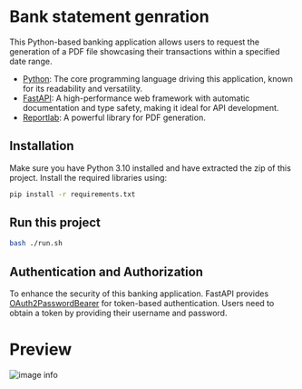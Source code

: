 
# Bank statement genration

This Python-based banking application allows users to request the generation of a PDF file showcasing their transactions within a specified date range.



- [Python](https://www.python.org/): The core programming language driving this application, known for its readability and versatility.
- [FastAPI](https://fastapi.tiangolo.com/): A high-performance web framework with automatic documentation and type safety, making it ideal for API development.
- [Reportlab](https://docs.reportlab.com/): A powerful library for PDF generation.

## Installation

Make sure you have Python 3.10 installed and have extracted the zip of this project. Install the required libraries using:

```bash
pip install -r requirements.txt
```
## Run this project
```bash
bash ./run.sh
```

## Authentication and Authorization

To enhance the security of this banking application. FastAPI provides
[OAuth2PasswordBearer](https://fastapi.tiangolo.com/tutorial/security/oauth2-jwt/) for token-based authentication. Users need to obtain a token by providing their username and password.

# Preview
![image info](screenshot/01-screen.png)

